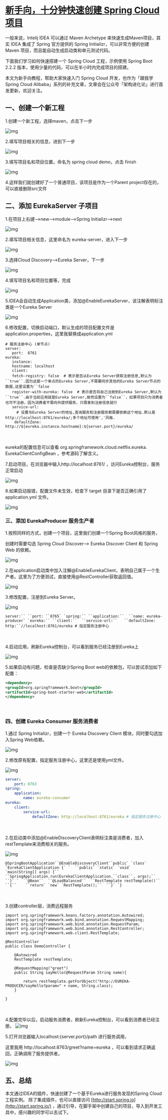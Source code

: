 # [新手向，十分钟快速创建 Spring Cloud 项目](https://www.cnblogs.com/binyue/p/12079356.html)

一般来说，Intelij IDEA 可以通过 Maven Archetype 来快速生成Maven项目，其实 IDEA 集成了 Spring 官方提供的 Spring Initializr，可以非常方便的创建 Maven 项目，而且能自动生成启动类和单元测试代码。

下面我们学习如何快速搭建一个 Spring Cloud 工程，示例使用 Spring Boot 2.2.2 版本，使用少量的代码，可以在半小时内完成项目的搭建。

本文为新手向教程，帮助大家快速入门 Spring Cloud 开发，也作为「跟我学 Spring Cloud Alibaba」系列的补充文章，文章会在公众号「架构进化论」进行首发更新，欢迎关注。

## 一、创建一个新工程

1.创建一个新工程，选择maven，点击下一步

![img](https://img2018.cnblogs.com/blog/524341/201912/524341-20191222114148165-1943816207.jpg)

2.填写项目相关的信息，进到下一步

![img](https://img2018.cnblogs.com/blog/524341/201912/524341-20191222114209912-1948015024.jpg)

3.填写项目名和项目位置，命名为 spring cloud demo，点击 finish

![img](https://img2018.cnblogs.com/blog/524341/201912/524341-20191222114226836-460025685.jpg)

4.这样我们就创建好了一个普通项目，该项目是作为一个Parent project存在的，可以直接删除src文件

 

## 二、添加 EurekaServer 子项目

1.在项目上右键-->new-->module-->Spring Initializr-->next

![img](https://img2018.cnblogs.com/blog/524341/201912/524341-20191222131143166-2082975240.jpg) 

 

2.填写项目相关信息，这里命名为 eureka-server，进入下一步

![img](https://img2018.cnblogs.com/blog/524341/201912/524341-20191222130204112-720936233.jpg)

 

3.选择Cloud Discovery-->Eureka Server，下一步

 ![img](https://img2018.cnblogs.com/blog/524341/201912/524341-20191222130130893-218468486.jpg)

 

4.填写项目名和项目位置等，完成

![img](https://img2018.cnblogs.com/blog/524341/201912/524341-20191222130629268-853407848.jpg)

 

5.IDEA会自动生成Application类，添加@EnableEurekaServer，该注解表明标注类是一个Eureka Server

![img](https://img2018.cnblogs.com/blog/524341/201912/524341-20191222130608139-1519164438.jpg)

 

6.修改配置，切换启动端口，默认生成的项目配置文件是 application.properties，这里我替换成application.yml

```
# 服务注册中心 (单节点)
server:
   port:  8761
eureka:
   instance:
   hostname: localhost
   client:
   fetch-registry: false  # 表示是否从Eureka Server获取注册信息,默认为``true``.因为这是一个单点的Eureka Server,不需要同步其他的Eureka Server节点的数据,这里设置为``false
   register-with-eureka: false  # 表示是否将自己注册到Eureka Server,默认为``true``.由于当前应用就是Eureka Server,故而设置为``false``，如果项目只为消费者也可不注册，因为消费者不需向外提供服务，只需拿到注册信息就行
   service-url:
     # 设置与Eureka Server的地址,查询服务和注册服务都需要依赖这个地址.默认是http://localhost:8761/eureka/;多个地址可使用','风格.
    defaultZone: http://${eureka.instance.hostname}:${server.port}/eureka/
```

　　

eureka的配置信息可以查看 org.springframework.cloud.netflix.eureka. EurekaClientConfigBean ，参考源码了解含义。

 

7.启动项目，在浏览器中输入http://localhost:8761/ ，访问Eureka控制台，服务正常启动

![img](https://img2018.cnblogs.com/blog/524341/201912/524341-20191222130102904-1550446554.jpg)

 

8.如果启动报错，配置文件未生效，检查下 target 目录下是否正确引用了 application.yml 文件。

![img](https://img2018.cnblogs.com/blog/524341/201912/524341-20191222131333483-1779642083.jpg)

###  

### 三、添加 EurekaProducer 服务生产者

1.按照同样的方式，创建一个项目，这里我们创建一个Spring Boot风格的服务，

创建时需要勾选 Spring Cloud Discover--> Eureka Discover Client 和 Spring Web 的依赖。

 ![img](https://img2018.cnblogs.com/blog/524341/201912/524341-20191222131528799-1193055135.jpg)

2.在application启动类中加入注解@EnableEurekaClient，表明自己属于一个生产者。这里为了方便测试，直接使用@RestController获取返回值。

 ![img](https://img2018.cnblogs.com/blog/524341/201912/524341-20191222130047108-1329940898.jpg)

 

3.修改配置，注册到Eureka Server。

![img](https://img2018.cnblogs.com/blog/524341/201912/524341-20191222131629664-1595967566.jpg)

```
server:`` ``port: ``8765` `spring:`` ``application:``  ``name: eureka-producer` `eureka:`` ``client:``  ``service-url:``   ``defaultZone: http:``//localhost:8761/eureka # 指定服务注册中心
```

　　

4.启动应用，刷新Eureka控制台，可以看到服务已经注册到Eureka上

![img](https://img2018.cnblogs.com/blog/524341/201912/524341-20191222130028228-1718903044.jpg)

 

5.如果启动有问题，检查是否缺少Spring Boot web的依赖包，可以尝试添加如下配置：

```xml
<dependency>      
<groupId>org.springframework.boot</groupId>      
<artifactId>spring-boot-starter-web</artifactId>    
</dependency>
```

　　

### 四、创建 Eureka Consumer 服务消费者

1.通过 Spring Initializr，创建一个 Eureka Discovery Client 模块，同时要勾选加入Spring Web依赖。

![img](https://img2018.cnblogs.com/blog/524341/201912/524341-20191222130016674-577749994.jpg)

 

2.修改原有配置，指定服务注册中心，这里还是使用yml文件。

![img](https://img2018.cnblogs.com/blog/524341/201912/524341-20191222131720974-1723314533.jpg)

```yaml
server: 
	port: 8763 
spring: 
	application:  
		name: eureka-consumer 
eureka: 
	client:  
		service-url:   
			defaultZone: http://localhost:8761/eureka # 指定服务注册中心
```

　　

2.在启动类中添加@EnableDiscoveryClient表明标注类是消费者，加入restTemplate来消费相关的服务。

![img](https://img2018.cnblogs.com/blog/524341/201912/524341-20191222125955603-467900968.jpg)

```
@SpringBootApplication``@EnableDiscoveryClient``public` `class` `EurekaClientApplication {` `  ``public` `static` `void` `main(String[] args) {``    ``SpringApplication.run(EurekaClientApplication.``class``, args);``  ``}` `  ``@Bean``  ``@LoadBalanced``  ``RestTemplate restTemplate()``  ``{``    ``return` `new` `RestTemplate();``  ``}` `}
```

　　

3.创建controller层，消费远程服务

```
import org.springframework.beans.factory.annotation.Autowired;
import org.springframework.web.bind.annotation.RequestMapping;
import org.springframework.web.bind.annotation.RequestParam;
import org.springframework.web.bind.annotation.RestController;
import org.springframework.web.client.RestTemplate;

@RestController
public class DemoController {

    @Autowired
    RestTemplate restTemplate;

    @RequestMapping("greet")
    public String sayHello(@RequestParam String name){

        return restTemplate.getForObject("http://EUREKA-PRODUCER/sayHello?param=" + name, String.class);
    }

}
```

　　

4.配置完毕以后，启动服务消费者，刷新Eureka控制台，可以看到消费者已经注册。 ![img](https://img2018.cnblogs.com/blog/524341/201912/524341-20191222125939877-2064057709.jpg)

 

5.打开浏览器输入localhost:{server.port}/path 进行服务调用，

这里我用 http://localhost:8763/greet?name=eureka ，可以看到请求正确返回，正确调用了服务提供者。

![img](https://img2018.cnblogs.com/blog/524341/201912/524341-20191222131908780-1607924733.jpg)

## 五、总结

本文通过IDEA的插件，快速创建了一个基于Eureka进行服务发现的Spring Cloud工程实例。
除了集成插件，也可以直接访问 [http://start.spring.io](http://start.spring.io/) ，通过引导，在脚手架中创建自己的项目，导入到开发工具中，感兴趣的同学可以去试下。